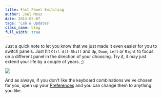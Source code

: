 ```yaml
---
title: Fast Panel Switching
author: Joel Moss
date: 2014-05-07
tags: 'Lab & Updates'
class_name: blog
full_width: true
---
```


Just a quick note to let you know that we just made it even easier for you to switch panels. Just hit `Ctrl-Alt-Shift` and `Up`, `Down`, `Left` or `Right` to focus on a different panel in the direction of your choosing. Try it, it may just extend your life by a couple of years. ;)

![](home/screens/panels.png)

And as always, if you don't like the keyboard combinations we've chosen for you, open up your [Preferences](https://codio.com/s/docs/ide/code-editor/kb-shortcuts/) and you can change them to anything you like.
